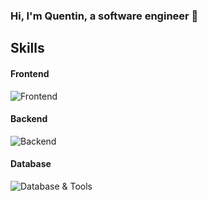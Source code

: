 ### Hi, I'm Quentin, a software engineer 👋

## Skills

#### Frontend
![Frontend](https://skillicons.dev/icons?i=react,next,vuejs,html,css,js,tailwind)

#### Backend
![Backend](https://skillicons.dev/icons?i=symfony,laravel,php,docker)

#### Database
![Database & Tools](https://skillicons.dev/icons?i=mysql,postgres,mongodb)
